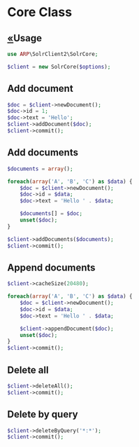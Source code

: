 # Core Class

## <a href="../README.md">&laquo;</a><a name="usage"></a>Usage
```php
use ARP\SolrClient2\SolrCore; 

$client = new SolrCore($options);
```
## <a name="addDocument"></a>Add document
```php
$doc = $client->newDocument();
$doc->id = 1;
$doc->text = 'Hello';
$client->addDocument($doc);
$client->commit();
```

## <a name="addDocuments"></a>Add documents
```php
$documents = array();

foreach(array('A', 'B', 'C') as $data) {
    $doc = $client->newDocument();
    $doc->id = $data;
    $doc->text = 'Hello ' . $data;

    $documents[] = $doc;
    unset($doc);
}

$client->addDocuments($documents);
$client->commit();
```

## <a name="appendDocument"></a>Append documents
```php
$client->cacheSize(20480);

foreach(array('A', 'B', 'C') as $data) {
    $doc = $client->newDocument();
    $doc->id = $data;
    $doc->text = 'Hello ' . $data;

    $client->appendDocument($doc);
    unset($doc);
}
$client->commit();
```

## <a name="deleteAll"></a>Delete all
```php
$client->deleteAll();
$client->commit();
```

## <a name="deleteByQuery"></a>Delete by query
```php
$client->deleteByQuery('*:*');
$client->commit();
```